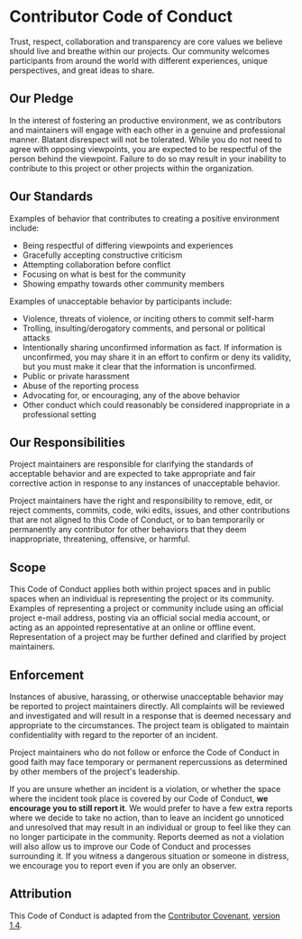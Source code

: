 # Contributor Code of Conduct

Trust, respect, collaboration and transparency are core values we believe should live and breathe within our projects.
Our community welcomes participants from around the world with different experiences, unique perspectives, and great
ideas to share.

## Our Pledge

In the interest of fostering an productive environment, we as contributors and maintainers will engage with each other
in a genuine and professional manner. Blatant disrespect will not be tolerated. While you do not need to agree with
opposing viewpoints, you are expected to be respectful of the person behind the viewpoint. Failure to do so may result
in your inability to contribute to this project or other projects within the organization.

## Our Standards

Examples of behavior that contributes to creating a positive environment include:

- Being respectful of differing viewpoints and experiences
- Gracefully accepting constructive criticism
- Attempting collaboration before conflict
- Focusing on what is best for the community
- Showing empathy towards other community members

Examples of unacceptable behavior by participants include:

- Violence, threats of violence, or inciting others to commit self-harm
- Trolling, insulting/derogatory comments, and personal or political attacks
- Intentionally sharing unconfirmed information as fact. If information is unconfirmed, you may share it in an effort to
  confirm or deny its validity, but you must make it clear that the information is unconfirmed.
- Public or private harassment
- Abuse of the reporting process
- Advocating for, or encouraging, any of the above behavior
- Other conduct which could reasonably be considered inappropriate in a professional setting

## Our Responsibilities

Project maintainers are responsible for clarifying the standards of acceptable behavior and are expected to take
appropriate and fair corrective action in response to any instances of unacceptable behavior.

Project maintainers have the right and responsibility to remove, edit, or reject comments, commits, code, wiki edits,
issues, and other contributions that are not aligned to this Code of Conduct, or to ban temporarily or permanently any
contributor for other behaviors that they deem inappropriate, threatening, offensive, or harmful.

## Scope

This Code of Conduct applies both within project spaces and in public spaces when an individual is representing the
project or its community. Examples of representing a project or community include using an official project e-mail
address, posting via an official social media account, or acting as an appointed representative at an online or offline
event. Representation of a project may be further defined and clarified by project maintainers.

## Enforcement

Instances of abusive, harassing, or otherwise unacceptable behavior may be reported to project maintainers directly.
All complaints will be reviewed and investigated and will result in a response that is deemed necessary and appropriate
to the circumstances. The project team is obligated to maintain confidentiality with regard to the reporter of an
incident.

Project maintainers who do not follow or enforce the Code of Conduct in good faith may face temporary or permanent
repercussions as determined by other members of the project's leadership.

If you are unsure whether an incident is a violation, or whether the space where the incident took place is covered by
our Code of Conduct, **we encourage you to still report it**. We would prefer to have a few extra reports where we
decide to take no action, than to leave an incident go unnoticed and unresolved that may result in an individual or
group to feel like they can no longer participate in the community. Reports deemed as not a violation will also allow us
to improve our Code of Conduct and processes surrounding it. If you witness a dangerous situation or someone in
distress, we encourage you to report even if you are only an observer.

## Attribution

This Code of Conduct is adapted from
the [Contributor Covenant](https://www.contributor-covenant.org/), [version 1.4](https://www.contributor-covenant.org/version/1/4/code-of-conduct.html).